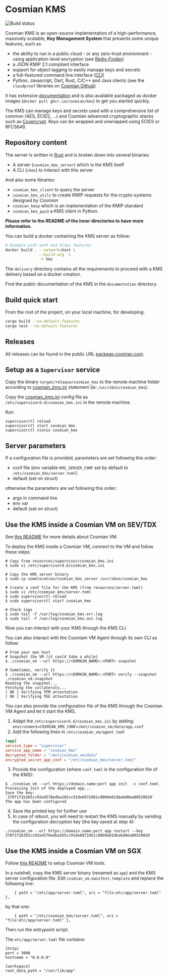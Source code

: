 # Cosmian KMS

![Build status](https://github.com/Cosmian/kms/actions/workflows/ci.yml/badge.svg?branch=main)

Cosmian KMS is an open-source implementation of a high-performance, massively scalable, **Key Management System** that presents some unique features, such as

- the ability to run in a public cloud - or any zero-trust environment - using application-level encryption (see [Redis-Findex](https://docs.cosmian.com/cosmian_key_management_system/replicated_mode/))
- a JSON KMIP 2.1 compliant interface
- support for object tagging to easily manage keys and secrets
- a full-featured command line interface ([CLI](https://docs.cosmian.com/cosmian_key_management_system/cli/cli/))
- Python, Javascript, Dart, Rust, C/C++ and Java clients (see the `cloudproof` libraries on [Cosmian Github](https://github.com/Cosmian))

It has extensive [documentation](https://docs.cosmian.com/cosmian_key_management_system/) and is also available packaged as docker images (`docker pull ghcr.io/cosmian/kms`) to get you started quickly.

The KMS can manage keys and secrets used with a comprehensive list of common (AES, ECIES, ...) and Cosmian advanced cryptographic stacks such as [Covercrypt](https://github.com/Cosmian/cover_crypt). Keys can be wrapped and unwrapped using ECIES or RFC5649.

## Repository content

The server is written in [Rust](https://www.rust-lang.org/) and is broken down into several binaries:

- A server (`cosmian_kms_server`) which is the KMS itself
- A CLI (`ckms`) to interact with this server

And also some libraries:

- `cosmian_kms_client` to query the server
- `cosmian_kms_utils` to create KMIP requests for the crypto-systems designed by _Cosmian_
- `cosmian_kmip` which is an implementation of the KMIP standard
- `cosmian_kms_pyo3` a KMS client in Python.

**Please refer to the README of the inner directories to have more information.**

You can build a docker containing the KMS server as follow:

```sh
# Example with auth and https features
docker build . --network=host \
               --build-arg  \
               -t kms
```

The `delivery` directory contains all the requirements to proceed with a KMS delivery based on a docker creation.

Find the public documentation of the KMS in the `documentation` directory.

## Build quick start

From the root of the project, on your local machine, for developing:

```sh
cargo build --no-default-features
cargo test --no-default-features
```

## Releases

All releases can be found in the public URL [package.cosmian.com](https://package.cosmian.com/kms/).

## Setup as a `Supervisor` service

Copy the binary `target/release/cosmian_kms` to the remote machine folder according to [cosmian_kms.ini](./resources/supervisor/cosmian_kms.ini) statement (ie: `/usr/sbin/cosmian_kms`).

Copy the [cosmian_kms.ini](./resources/supervisor/cosmian_kms.ini) config file as `/etc/supervisord.d/cosmian_kms.ini` in the remote machine.

Run:

```console
supervisorctl reload
supervisorctl start cosmian_kms
supervisorctl status cosmian_kms
```

## Server parameters

If a configuration file is provided, parameters are set following this order:

- conf file (env variable `KMS_SERVER_CONF` set by default to `/etc/cosmian_kms/server.toml`)
- default (set on struct)

otherwise the parameters are set following this order:

- args in command line
- env var
- default (set on struct)

## Use the KMS inside a Cosmian VM on SEV/TDX

See [this README](https://github.com/Cosmian/cosmian_vm) for more details about Cosmian VM.

To deploy the KMS inside a Cosmian VM, connect to the VM and follow these steps:

```console
# Copy from resources/supervisor/cosmian_kms.ini
$ sudo vi /etc/supervisord.d/cosmian_kms.ini

# Copy the KMS server binary
$ sudo cp somelocation/cosmian_kms_server /usr/sbin/cosmian_kms

# Create a conf file for the KMS (from resources/server.toml)
$ sudo vi /etc/cosmian_kms/server.toml
$ sudo supervisorctl reload
$ sudo supervisorctl start cosmian_kms

# Check logs
$ sudo tail -f /var/log/cosmian_kms.err.log
$ sudo tail -f /var/log/cosmian_kms.out.log
```

Now you can interact with your KMS through the KMS CLI.

You can also interact with the Cosmiam VM Agent through its own CLI as follow:

```console
# From your own host
# Snapshot the VM (it could take a while)
$ ./cosmian_vm --url https://<DOMAIN_NAME>:<PORT> snapshot

# Sometimes, verify it
$ ./cosmian_vm --url https://<DOMAIN_NAME>:<PORT> verify --snapshot ./cosmian_vm.snapshot
Reading the snapshot...
Fetching the collaterals...
[ OK ] Verifying TPM attestation
[ OK ] Verifying TEE attestation
```

You can also provide the configuration file of the KMS through the Cosmian VM Agent and let it start the KMS.

1. Adapt the `/etc/supervisord.d/cosmian_kms.ini` by adding: `environment=COSMIAN_KMS_CONF=/mnt/cosmian_vm/data/app.conf`
2. Add the following lines in `/etc/cosmian_vm/agent.toml`

```toml
[app]
service_type = "supervisor"
service_app_name = "cosmian_kms"
decrypted_folder = "/mnt/cosmian_vm/data"
encrypted_secret_app_conf = "/etc/cosmian_kms/server.toml"
```

3. Provide the configuration (where `conf.toml` is the configuration file of the KMS):

```console
$ ./cosmian_vm --url https://domain.name:port app init  -c conf.toml
Processing init of the deployed app...
Save the key: `378f1f1b3b5cc92ed576edba265cc91de6872d61c00b0e01dba6d0ea80520820`
The app has been configured
```

4. Save the printed key for further use
5. In case of reboot, you will need to restart the KMS manually by sending the configuration decryption key (the key saved at step 4):

```console
./cosmian_vm --url https://domain.name:port app restart --key 378f1f1b3b5cc92ed576edba265cc91de6872d61c00b0e01dba6d0ea80520820
```

## Use the KMS inside a Cosmian VM on SGX

Follow [this README](https://github.com/Cosmian/cosmian_vm/blob/main/resources/sgx/README.md) to setup Cosmian VM tools.

In a nutshell, copy the KMS server binary (renamed as `app`) and the KMS server configuration file. Edit  `cosmian_vm.manifest.template` and replace the following line:

```jinja
    { path = "/etc/app/server.toml", uri = "file:etc/app/server.toml" },
```

by that one:

```jinja
    { path = "/etc/cosmian_kms/server.toml", uri = "file:etc/app/server.toml" },
```

Then run the entrypoint script.

The `etc/app/server.toml` file contains:

```
[http]
port = 3000
hostname = "0.0.0.0"

[workspace]
root_data_path = "/var/lib/app"
```
